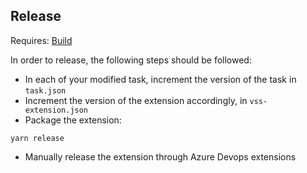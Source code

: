 ## Release

Requires: [Build](build.md)

In order to release, the following steps should be followed:

- In each of your modified task, increment the version of the task in `task.json`
- Increment the version of the extension accordingly, in `vss-extension.json`
- Package the extension:

```
yarn release
```

- Manually release the extension through Azure Devops extensions
